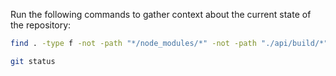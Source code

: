 Run the following commands to gather context about the current state of the repository:

```bash
find . -type f -not -path "*/node_modules/*" -not -path "./api/build/*" -not -path "./.git/*" -not -path "./mobile/ios/*" -not -path "./mobile/.expo/*" -not -path "./web/.next/*"

git status
```
